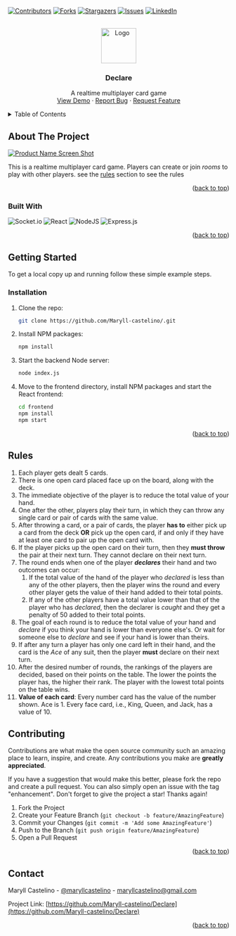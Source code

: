 <div id="top"></div>

[![Contributors][contributors-shield]][contributors-url]
[![Forks][forks-shield]][forks-url]
[![Stargazers][stars-shield]][stars-url]
[![Issues][issues-shield]][issues-url]
[![LinkedIn][linkedin-shield]][linkedin-url]

<!-- PROJECT LOGO -->
<br />
<div align="center">
  <a href="https://github.com/github_username/repo_name">
    <img src="images/logo.png" alt="Logo" width="80" height="80">
  </a>

<h3 align="center">Declare</h3>

  <p align="center">
    A realtime multiplayer card game
    <br />
    <a href="https://declare-production.up.railway.app/" target="_blank">View Demo</a>
    ·
    <a href="https://github.com/Maryll-castelino/Declare/issues">Report Bug</a>
    ·
    <a href="https://github.com/Maryll-castelino/Declare/issues">Request Feature</a>
  </p>
</div>



<!-- TABLE OF CONTENTS -->
<details>
  <summary>Table of Contents</summary>
  <ol>
    <li>
      <a href="#about-the-project">About The Project</a>
      <ul>
        <li><a href="#built-with">Built With</a></li>
      </ul>
    </li>
    <li>
      <a href="#getting-started">Getting Started</a>
      <ul>
        <li><a href="#installation">Installation</a></li>
      </ul>
    </li>
    <li><a href="#Rules">Rules</a></li>
    <li><a href="#contributing">Contributing</a></li>
    <li><a href="#contact">Contact</a></li>
  </ol>
</details>



<!-- ABOUT THE PROJECT -->
## About The Project

[![Product Name Screen Shot][product-screenshot]](https://castelinos-card-game.herokuapp.com/)

This is a realtime multiplayer card game. Players can create or join *rooms* to play with other players. see the [rules](#rules) section to see the rules

<p align="right">(<a href="#top">back to top</a>)</p>



### Built With

![Socket.io](https://img.shields.io/badge/Socket.io-black?style=for-the-badge&logo=socket.io&badgeColor=010101)
![React](https://img.shields.io/badge/react-%2320232a.svg?style=for-the-badge&logo=react&logoColor=%2361DAFB)
![NodeJS](https://img.shields.io/badge/node.js-6DA55F?style=for-the-badge&logo=node.js&logoColor=white)
![Express.js](https://img.shields.io/badge/express.js-%23404d59.svg?style=for-the-badge&logo=express&logoColor=%2361DAFB)

<p align="right">(<a href="#top">back to top</a>)</p>



<!-- GETTING STARTED -->
## Getting Started

To get a local copy up and running follow these simple example steps.


### Installation

1. Clone the repo:
   ```sh
   git clone https://github.com/Maryll-castelino/.git
   ```
2. Install NPM packages:
   ```sh
   npm install
   ```
3. Start the backend Node server:
   ```sh
   node index.js
   ```
4. Move to the frontend directory, install NPM packages and start the React frontend:
   ```sh
   cd frontend
   npm install
   npm start
   ```

<p align="right">(<a href="#top">back to top</a>)</p>

## Rules
1. Each player gets dealt 5 cards.
2. There is one open card placed face up on the board, along with the deck.
3. The immediate objective of the player is to reduce the total value of your hand.
4. One after the other, players play their turn, in which they can throw any single card or pair of cards with the same value.
5. After throwing a card, or a pair of cards, the player **has to** either pick up a card from the deck **OR** pick up the open card, if and only if they have at least one card to pair up the open card with.
6. If the player picks up the open card on their turn, then they **must throw** the pair at their next turn. They cannot declare on their next turn.
7. The round ends when one of the player ***declares*** their hand and two outcomes can occur:
    1. If the total value of the hand of the player who *declared* is less than any of the other players, then the player wins the round and every other player gets the value of their hand added to their total points.
    2. If any of the other players have a total value lower than that of the player who has *declared*, then the declarer is *caught* and they get a penalty of 50 added to their total points.
8. The goal of each round is to reduce the total value of your hand and *declare* if you think your hand is lower than everyone else's. Or wait for someone else to *declare* and see if your hand is lower than theirs.
9. If after any turn a player has only one card left in their hand, and the card is the *Ace* of any suit, then the player **must** declare on their next turn.
10. After the desired number of rounds, the rankings of the players are decided, based on their points on the table. The lower the points the player has, the higher their rank. The player with the lowest total points on the table wins.
11. **Value of each card**: Every number card has the value of the number shown. Ace is 1. Every face card, i.e., King, Queen, and Jack, has a value of 10.

## Contributing

Contributions are what make the open source community such an amazing place to learn, inspire, and create. Any contributions you make are **greatly appreciated**.

If you have a suggestion that would make this better, please fork the repo and create a pull request. You can also simply open an issue with the tag "enhancement".
Don't forget to give the project a star! Thanks again!

1. Fork the Project
2. Create your Feature Branch (`git checkout -b feature/AmazingFeature`)
3. Commit your Changes (`git commit -m 'Add some AmazingFeature'`)
4. Push to the Branch (`git push origin feature/AmazingFeature`)
5. Open a Pull Request

<p align="right">(<a href="#top">back to top</a>)</p>



<!-- CONTACT -->
## Contact

Maryll Castelino - [@maryllcastelino](https://twitter.com/@maryllcastelino) - maryllcastelino@gmail.com

Project Link: [https://github.com/Maryll-castelino/Declare](https://github.com/Maryll-castelino/Declare)

<p align="right">(<a href="#top">back to top</a>)</p>


<!-- MARKDOWN LINKS & IMAGES -->
<!-- https://www.markdownguide.org/basic-syntax/#reference-style-links -->
[contributors-shield]: https://img.shields.io/github/contributors/Maryll-castelino/Declare.svg?style=for-the-badge
[contributors-url]: https://github.com/Maryll-castelino/Declare/contributors
[forks-shield]: https://img.shields.io/github/forks/Maryll-castelino/Declare.svg?style=for-the-badge
[forks-url]: https://github.com/Maryll-castelino/Declare/network/members
[stars-shield]: https://img.shields.io/github/stars/Maryll-castelino/Declare.svg?style=for-the-badge
[stars-url]: https://github.com/Maryll-castelino/Declare/stargazers
[issues-shield]: https://img.shields.io/github/issues/Maryll-castelino/Declare.svg?style=for-the-badge
[issues-url]: https://github.com/Maryll-castelino/Declare/issues
[linkedin-shield]: https://img.shields.io/badge/-LinkedIn-black.svg?style=for-the-badge&logo=linkedin&colorB=555
[linkedin-url]: https://linkedin.com/in/maryll-castelino-364085192/
[product-screenshot]: images/screenshot.png
